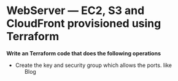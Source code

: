 # WebServer — EC2, S3 and CloudFront provisioned using Terraform

<b>Write an Terraform code that does the following operations</b>
<ul>
  <li>Create the key and security group which allows the ports.
like
    <ul style="list-style-type:circle>
 <li> a.shh port : 22</li>
  <li>b.http port:80</li>
      </ul>
      </li>
  <li>Launch EC2 instance</li>
  <li> in the EC2 instance use the key and security group which we have created in step 1</li>
  <li>Launch one Volume (EBS) and mount that volume into /var/www/html</li>
  <li>import the code which is uploaded by the developer from GitHub Repositories</li>
  <li>import the code which is uploaded by the developer from GitHub Repositories</li>
  <li>Create an S3 bucket, and deploy the images from GitHub Repositories or from the local file into the S3 bucket and change the permission to public readable. (so that everyone can access )</li>
  <li>Create a Cloudfront using S3 bucket(which contains images) and use the Cloudfront URL to update in code in /var/www/html</li>
</ul>

everything is expected here 🔗
 <a href= "https://nischalvooda.medium.com/webserver-ec2-s3-and-cloudfront-provisioned-using-terraform-github-40b659e99ae6" target="_blank">Blog</a>
